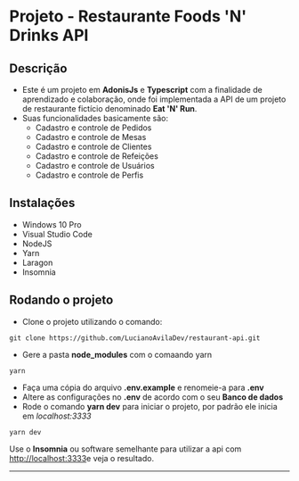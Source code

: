 # Projeto - Restaurante Foods 'N' Drinks API
## Descrição
- Este é um projeto em **AdonisJs** e **Typescript** com a finalidade de aprendizado e colaboração, onde foi implementada a API de um projeto de restaurante fictício denominado **Eat 'N' Run**.
- Suas funcionalidades basicamente são:
  - Cadastro e controle de Pedidos  
  - Cadastro e controle de Mesas  
  - Cadastro e controle de Clientes
  - Cadastro e controle de Refeições
  - Cadastro e controle de Usuários  
  - Cadastro e controle de Perfis  

## Instalações

- Windows 10 Pro
- Visual Studio Code
- NodeJS
- Yarn
- Laragon
- Insomnia


## Rodando o projeto


- Clone o projeto utilizando o comando: 
```
git clone https://github.com/LucianoAvilaDev/restaurant-api.git
```
- Gere a pasta **node_modules** com o comaando yarn
```
yarn
```
- Faça uma cópia do arquivo **.env.example** e renomeie-a para **.env**
- Altere as configurações no **.env** de acordo com o seu **Banco de dados**
- Rode o comando **yarn dev** para iniciar o projeto, por padrão ele inicia em *localhost:3333*
```
yarn dev
```

Use o **Insomnia** ou software semelhante para utilizar a api com [http://localhost:3333](http://localhost:3333)e veja o resultado.

---

